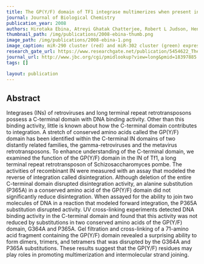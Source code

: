 ```yaml
---
title: The GP(Y/F) domain of TF1 integrase multimerizes when present in a fragment, and substitutions in this domain reduce enzymatic activity of the full-length protein
journal: Journal of Biological Chemistry
publication_year: 2008
authors: Hirotaka Ebina, Atreyi Ghatak Chatterjee, Robert L Judson, Henry L Levin
thumbnail_path: /img/publications/2008-ebina-thumb.png
image_path: /img/publications/2008-ebina-1.png
image_caption: miR-290 cluster (red) and miR-302 cluster (green) expression during mouse embryonic development. Cells within dotted line are embryonic tissue and outside of dotted line are extraembryonic tissue. Sorting experiments confirmed that the yellow represents expression of both clusters in the same cell.
research_gate_url: https://www.researchgate.net/publication/5454622_The_GP%28YF%29_domain_of_TF1_integrase_multimerizes_when_present_in_a_fragment_and_substitutions_in_this_domain_reduce_enzymatic_activity_of_the_full-length_protein
journal_url: http://www.jbc.org/cgi/pmidlookup?view=long&pmid=18397885
tags: []

layout: publication
---
```

## Abstract

Integrases (INs) of retroviruses and long terminal repeat retrotransposons possess a C-terminal domain with DNA binding activity. Other than this binding activity, little is known about how the C-terminal domain contributes to integration. A stretch of conserved amino acids called the GP(Y/F) domain has been identified within the C-terminal IN domains of two distantly related families, the gamma-retroviruses and the metavirus retrotransposons. To enhance understanding of the C-terminal domain, we examined the function of the GP(Y/F) domain in the IN of Tf1, a long terminal repeat retrotransposon of Schizosaccharomyces pombe. The activities of recombinant IN were measured with an assay that modeled the reverse of integration called disintegration. Although deletion of the entire C-terminal domain disrupted disintegration activity, an alanine substitution (P365A) in a conserved amino acid of the GP(Y/F) domain did not significantly reduce disintegration. When assayed for the ability to join two molecules of DNA in a reaction that modeled forward integration, the P365A substitution disrupted activity. UV cross-linking experiments detected DNA binding activity in the C-terminal domain and found that this activity was not reduced by substitutions in two conserved amino acids of the GP(Y/F) domain, G364A and P365A. Gel filtration and cross-linking of a 71-amino acid fragment containing the GP(Y/F) domain revealed a surprising ability to form dimers, trimers, and tetramers that was disrupted by the G364A and P365A substitutions. These results suggest that the GP(Y/F) residues may play roles in promoting multimerization and intermolecular strand joining.